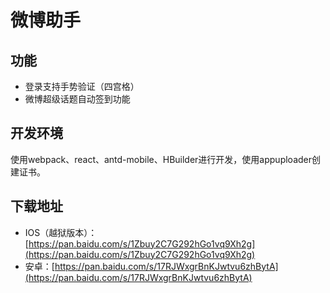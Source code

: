 # 微博助手

## 功能
* 登录支持手势验证（四宫格）
* 微博超级话题自动签到功能

## 开发环境
使用webpack、react、antd-mobile、HBuilder进行开发，使用appuploader创建证书。

## 下载地址
* IOS（越狱版本）：[https://pan.baidu.com/s/1Zbuy2C7G292hGo1vq9Xh2g](https://pan.baidu.com/s/1Zbuy2C7G292hGo1vq9Xh2g)
* 安卓：[https://pan.baidu.com/s/17RJWxgrBnKJwtvu6zhBytA](https://pan.baidu.com/s/17RJWxgrBnKJwtvu6zhBytA)